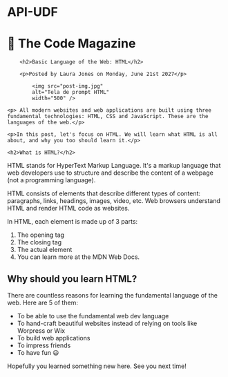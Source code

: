 # API-UDF

<!DOCTYPE html>

<html>
    <head></head>
    <body>
        <h1>📘 The Code Magazine</h1>
        
        <h2>Basic Language of the Web: HTML</h2> 

        <p>Posted by Laura Jones on Monday, June 21st 2027</p>

            <img src="post-img.jpg"
            alt="Tela de prompt HTML"
            width="500" />

    <p> All modern websites and web applications are built using three fundamental technologies: HTML, CSS and JavaScript. These are the languages of the web.</p>

    <p>In this post, let's focus on HTML. We will learn what HTML is all about, and why you too should learn it.</p>

    <h2>What is HTML?</h2>

<p>HTML stands for HyperText Markup Language. It's a markup language that web developers use to structure and describe the content of a webpage (not a programming language).</p>

<p>HTML consists of elements that describe different types of content: paragraphs, links, headings, images, video, etc. Web browsers understand HTML and render HTML code as websites.</p>

<p>In HTML, each element is made up of 3 parts:</p>

<ol>
    <li>The opening tag</li>
    <li>The closing tag</li>
    <li>The actual element</li>
    <li>You can learn more at the MDN Web Docs.</li>
</ol>

<h2>Why should you learn HTML?</h2>

<p>There are countless reasons for learning the fundamental language of the web. Here are 5 of them:</p>

<ul>
    <li>To be able to use the fundamental web dev language</li>
    <li>To hand-craft beautiful websites instead of relying on tools like Worpress or Wix</li>
    <li>To build web applications</li>
    <li>To impress friends</li>
    <li>To have fun 😃</li>
</ul>

<p>Hopefully you learned something new here. See you next time!</p>
</body>
</html>
